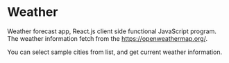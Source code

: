 # Weather

Weather forecast app, React.js client side functional JavaScript program.
The weather information fetch from the https://openweathermap.org/.

You can select sample cities from list, and get current weather information.
